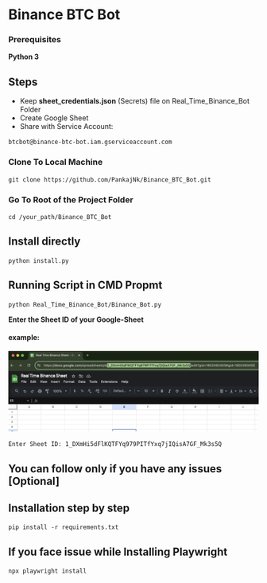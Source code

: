 # Binance BTC Bot

### Prerequisites
**Python 3**
## Steps
* Keep **sheet_credentials.json** (Secrets) file on Real_Time_Binance_Bot Folder
* Create Google Sheet
* Share with Service Account: 
```
btcbot@binance-btc-bot.iam.gserviceaccount.com
```

### Clone To Local Machine
```
git clone https://github.com/PankajNk/Binance_BTC_Bot.git
```

### Go To Root of the Project Folder
```
cd /your_path/Binance_BTC_Bot
```

## Install directly
```shell
python install.py
```
## Running Script in CMD Propmt
```shell
python Real_Time_Binance_Bot/Binance_Bot.py 
```
**Enter the Sheet ID of your Google-Sheet**

#### example:
![Sheet ID](assets/sheetID.png)
```
Enter Sheet ID: 1_DXmHi5dFlKQTFYq979PITfYxq7jIQisA7GF_Mk3s5Q
```
## You can follow only if you have any issues [Optional]
## Installation step by step
```shell
pip install -r requirements.txt
```
## If you face issue while Installing Playwright
```shell
npx playwright install
```

